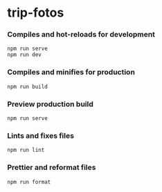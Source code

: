 # trip-fotos

### Compiles and hot-reloads for development

```
npm run serve
npm run dev
```

### Compiles and minifies for production

```
npm run build
```

### Preview production build

```
npm run serve
```

### Lints and fixes files

```
npm run lint
```

### Prettier and reformat files

```
npm run format
```
